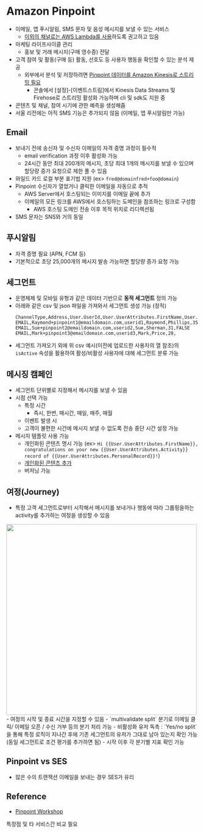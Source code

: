 # Amazon Pinpoint
- 이메일, 앱 푸시알림, SMS 문자 및 음성 메시지를 보낼 수 있는 서비스
    - [이외의 채널로는 AWS Lambda를 사용](https://docs.aws.amazon.com/ko_kr/pinpoint/latest/developerguide/channels-custom.html)하도록 권고하고 있음
- 마케팅 라이프사이클 관리 
    - 홍보 및 거래 메시지(구매 영수증) 전달
- 고객 참여 및 활동(구매 등) 활동, 선호도 등 사용자 행동을 확인할 수 있는 분석 제공
    - 외부에서 분석 및 저장하려면 [Pinpoint 데이터를 Amazon Kinesis로 스트리밍 필요](https://docs.aws.amazon.com/ko_kr/pinpoint/latest/developerguide/event-streams.html)
        - 콘솔에서 [설정]-[이벤트스트림]에서 Kinesis Data Streams 및 Firehose로 스트리밍 활성화 가능하며 cli 및 sdk도 지원 중
- 콘텐츠 및 채널, 참여 시기에 관한 예측을 생성해줌
- 서울 리전에는 아직 SMS 기능은 추가되지 않음 (이메일, 앱 푸시알림만 가능)

## Email 
- 보내기 전에 송신자 및 수신자 이메일의 자격 증명 과정이 필수적
    - email verification 과정 이후 활성화 가능 
    - 24시간 동안 최대 200개의 메시지, 초당 최대 1개의 메시지를 보낼 수 있으며 할당량 증가 요청으로 제한 풀 수 있음
- 와일드 카드 로컬 부분 표기법 지원 (ex> `fred@domainfred+foo@domain`)
- Pinpoint 수신자가 열었거나 클릭한 이메일을 자동으로 추적
    - AWS Server에서 호스팅되는 이미지를 이메일 끝에 추가
    - 이메일의 모든 링크를 AWS에서 호스팅하는 도메인을 참조하는 링크로 구성함
        - AWS 호스팅 도메인 전송 이후 목적 위치로 리디렉션됨
- SMS 문자는 SNS와 거의 동일

## 푸시알림
- 자격 증명 필요 (APN, FCM 등)
- 기본적으로 초당 25,000개의 메시지 발송 가능하면 할당량 증가 요청 가능

## 세그먼트
- 운영체제 및 모바일 유형과 같은 데이터 기반으로 **동적 세그먼트** 정의 가능
- 아래와 같은 csv 및 json 파일을 가져와서 세그먼트 생성 가능 (정적)
    ```csv
    ChannelType,Address,User.UserId,User.UserAttributes.FirstName,User.UserAttributes.LastName,User.UserAttributes.age,User.UserAttributes.isActive
    EMAIL,Raymond+pinpoint1@emaildomain.com,userid1,Raymond,Phillips,35,TRUE
    EMAIL,Sue+pinpoint2@emaildomain.com,userid2,Sue,Sherman,31,FALSE
    EMAIL,Mark+pinpoint3@emaildomain.com,userid3,Mark,Price,28,
    ```
- 세그먼트 가져오기 외에 위 csv 예시(이전에 업로드한 사용자의 열 참조)의 `isActive` 속성을 활용하여 활성/비활성 사용자에 대해 세그먼트 분류 가능

## 메시징 캠페인
- 세그먼트 단위별로 지정해서 메시지를 보낼 수 있음
- 시점 선택 가능
    - 특정 시간
        - 즉시, 한번, 매시간, 매일, 매주, 매월
    - 이벤트 발생 시
    - 고객이 불편한 시간에 메시지 보낼 수 없도록 전송 중단 시간 설정 가능
- 메시지 템플릿 사용 가능
    - 개인화된 콘텐츠 명시 가능 (ex> `Hi {{User.UserAttributes.FirstName}}, congratulations on your new {{User.UserAttributes.Activity}} record of {{User.UserAttributes.PersonalRecord}}!`) 
    - [개인화된 콘텐츠 추가](https://docs.aws.amazon.com/pinpoint/latest/userguide/message-templates-personalizing.html)
    - 버저닝 가능

## 여정(Journey)
- 특정 고객 세그먼트로부터 시작해서 메시지를 보내거나 행동에 따라 그룹핑을하는 activity를 추가하는 여정을 생성할 수 있음
<img src="https://pinpoint-jumpstart.workshop.aws/images/aJourneyFull.png" width=500 height=500>
- 여정의 시작 및 종료 시간을 지정할 수 있음
- `multivalidate split` 분기로 이메일 클릭/ 이메일 오픈 / 수신 거부 등의 분기 처리 가능
- 비활성화 유저 독촉 : `Yes/no split`을 통해 특정 로직이 지나간 후에 기존 세그먼트의 유저가 그대로 남아 있는지 확인 가능 (동일 세그먼트로 조건 평가를 추가하면 됨)  
- 시작 이후 각 분기별 지표 확인 가능

## Pinpoint vs SES
- 많은 수의 트랜잭션 이메일을 보내는 경우 SES가 유리

## Reference
- [Pinpoint Workshop](https://pinpoint-jumpstart.workshop.aws/en/)

특장점 및 타 서비스간 비교 필요
